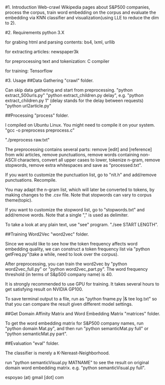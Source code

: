 #1. Introduction
Web-crawl Wikipedia pages about S&P500 companies, process the corpus, train word embedding on the corpus and evaluate the embedding via KNN classifier and visualization(using LLE to reduce the dim to 2). 

#2. Requirements
python 3.X

for grabing html and parsing contents:
bs4, lxml, urllib

for extracting articles:
newspaper3k

for preprocessing text and tokenization:
C compiler

for training:
Tensorflow 


#3. Usage
##Data Gathering 
"crawl" folder. 

Can skip data gathering and start from preprocessing. 
"python extract\_500urls.py"
"python extract\_children.py delay", e.g. "python extract\_children.py 1" (delay stands for the delay between requests)
"python url2article.py"

##Processing
"process" folder. 

I compiled on Ubuntu Linux. You might need to compile it on your system. "gcc -o preprocess preprocess.c"

"./preprocess raw.txt"

The preprocessing contains several parts: remove [edit] and [reference] from wiki articles, remove punctuations, remove words containing non-ASCII characters, convert all upper cases to lower, tokenize n-gram, remove stopwords, remove extra whitespaces and save as "processed.txt". 

If you want to customize the punctuation list, go to "nlt.h" and add/remove punctuations. Recompile. 

You may adapt the n-gram list, which will later be converted to tokens, by making changes to the .csv file. Note that stopwords can vary to corpus theme(topic). 

If you want to customize the stopword list, go to "stopwords.txt" and add/remove words. Note that a single "," is used as delimiter. 

To take a look at any plain text, use "see" program. "./see START LENGTH". 

##Training Word2Vec
"word2vec" folder. 

Since we would like to see how the token frequency affects word embedding quality, we can construct a token frequency list via "python getFreq.py"(take a while, need to look over the corpus). 

After preprocessing, you can train the word2vec by "python word2vec\_full.py" or "python word2vec\_part.py". The word frequency threshold (in terms of S&p500 company name) is 40.  

It is strongly recommended to use GPU for training. It takes several hours to get satisfying result on NVIDIA GP100. 

To save terminal output to a file, run as "python fname.py |& tee log.txt" so that you can compare the result given different model settings. 

##Get Domain Affinity Matrix and Word Embedding Matrix
"matrices" folder. 

To get the word embedding matrix for S&P500 company names, run "python domain Mat.py", and then run "python semanticMat.py full" or "python semanticMat.py part". 

##Evaluation
"eval" folder. 

The classifier is merely a K-Nereast-Neighborhood. 

run "python semanticVisual.py MATNAME" to see the result on original domain word embedding matrix. e.g. "python semanticVisual.py full". 


espoyao (at) gmail [dot] com
